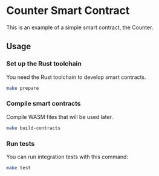 # Counter Smart Contract

This is an example of a simple smart contract, the Counter.

## Usage

### Set up the Rust toolchain
You need the Rust toolchain to develop smart contracts.
```bash
make prepare
```

### Compile smart contracts
Compile WASM files that will be used later.
```bash
make build-contracts
```

### Run tests
You can run integration tests with this command:
```bash
make test
```